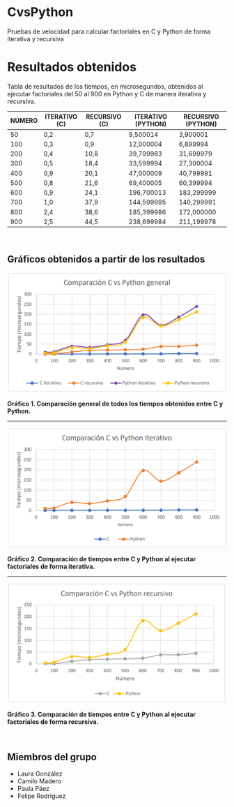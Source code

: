 # CvsPython
Pruebas de velocidad para calcular factoriales en C y Python de forma iterativa y recursiva

# Resultados obtenidos

Tabla de resultados de los tiempos, en microsegundos, obtenidos al ejecutar factoriales del 50 al 900 en Python y C de manera iterativa y recursiva.

| NÚMERO | ITERATIVO (C) | RECURSIVO (C) | ITERATIVO (PYTHON) | RECURSIVO (PYTHON) |
|--------|---------------|---------------|--------------------|--------------------|
| 50     | 0,2           | 0,7           | 9,500014           | 3,900001           |
| 100    | 0,3           | 0,9           | 12,000004          | 6,899994           |
| 200    | 0,4           | 10,8          | 39,799983          | 31,699979          |
| 300    | 0,5           | 18,4          | 33,599994          | 27,300004          |
| 400    | 0,9           | 20,1          | 47,000009          | 40,799991          |
| 500    | 0,8           | 21,6          | 69,400005          | 60,399994          |
| 600    | 0,9           | 24,1          | 196,700013         | 183,299999         |
| 700    | 1,0           | 37,9          | 144,599995         | 140,299991         |
| 800    | 2,4           | 38,6          | 185,399986         | 172,000000         |
| 900    | 2,5           | 44,5          | 238,699984         | 211,199978         |

<br>

Gráficos obtenidos a partir de los resultados
-------
![Gráfico 1](src/image-1.png)

**Gráfico 1. Comparación general de todos los tiempos obtenidos entre C y Python.**


-------
![Gráfico 2](src/image-2.png)

**Gráfico 2. Comparación de tiempos entre C y Python al ejecutar factoriales de forma iterativa.**


---------
![Gráfico 3](src/image-3.png)

**Gráfico 3. Comparación de tiempos entre C y Python al ejecutar factoriales de forma recursiva.**


<br>

## Miembros del grupo

- Laura González
- Camilo Madero
- Paula Páez
- Felipe Rodriguez